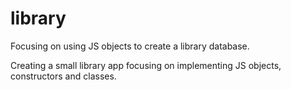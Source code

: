 # library
Focusing on using JS objects to create a library database.


Creating a small library app focusing on implementing JS objects, constructors and classes.